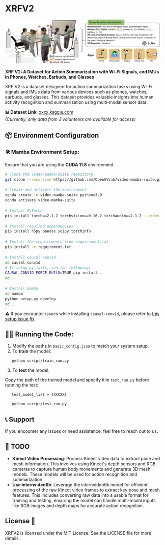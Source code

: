 # XRFV2

<p align="center">
  <img src="img/story.png" alt="image-20240719171906628" width="700px"/>
</p>


**XRF V2: A Dataset for Action Summarization with Wi-Fi Signals, and IMUs in Phones, Watches, Earbuds, and Glasses**

XRF V2 is a dataset designed for action summarization tasks using Wi-Fi signals and IMUs data from various devices such as phones, watches, earbuds, and glasses. This dataset provides valuable insights into human activity recognition and summarization using multi-modal sensor data.

**📊 Dataset Link**: [xxxx.kaggle.com](#)  
*(Currently, only data from 3 volunteers are available for access)*

## 📦 Environment Configuration

### 🛠️ Mamba Environment Setup:
Ensure that you are using the **CUDA 11.8** environment.

```bash
# Clone the video-mamba-suite repository
git clone --recursive https://github.com/OpenGVLab/video-mamba-suite.git

# Create and activate the environment
conda create -n video-mamba-suite python=3.9
conda activate video-mamba-suite

# Install PyTorch
pip install torch==2.1.2 torchvision==0.16.2 torchaudio==2.1.2 --index-url https://download.pytorch.org/whl/cu118

# Install required dependencies
pip install h5py pandas scipy torchinfo

# Install the requirements from requirement.txt
pip install -r requirement.txt

# Install causal-conv1d
cd causal-conv1d
# If setup.py fails, run the following:
CAUSAL_CONV1D_FORCE_BUILD=TRUE pip install .
cd ..

# Install mamba
cd mamba
python setup.py develop
cd ..
```
⚠️ If you encounter issues while installing `causal-conv1d`, please refer to [this setup issue fix](https://github.com/state-spaces/mamba/issues/40#issuecomment-1849095898).

## 🏃‍♂️ Running the Code:

1. Modify the paths in `basic_config.json` to match your system setup.
2. To **train** the model:
```bash
   python script/train_run.py
```
3. To **test** the model:

Copy the path of the trained model and specify it in `test_run.py` before running the test:

```
   test_model_list = [XXXXX]
```

```bash
   python script/test_run.py
```
## 📞 Support
If you encounter any issues or need assistance, feel free to reach out to us.

## 📝 TODO
- **Kinect Video Processing**: Process Kinect video data to extract pose and mesh information. This involves using Kinect's depth sensors and RGB cameras to capture human body movements and generate 3D mesh models. These models will be used for action recognition and summarization.
- **Use internvideo6b**: Leverage the internvideo6b model for efficient processing of the raw Kinect video frames to extract key pose and mesh features. This includes converting raw data into a usable format for training and testing, ensuring the model can handle multi-modal inputs like RGB images and depth maps for accurate action recognition.

## License 📜
XRFV2 is licensed under the MIT License. See the LICENSE file for more details.
